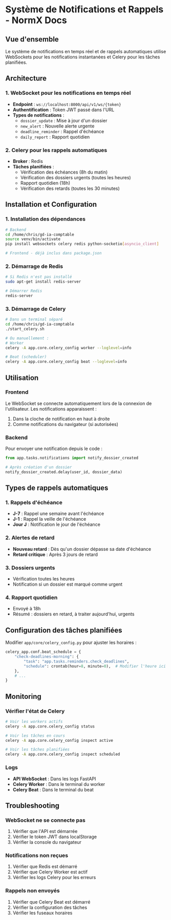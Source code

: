 # Système de Notifications et Rappels - NormX Docs

## Vue d'ensemble

Le système de notifications en temps réel et de rappels automatiques utilise WebSockets pour les notifications instantanées et Celery pour les tâches planifiées.

## Architecture

### 1. WebSocket pour les notifications en temps réel
- **Endpoint** : `ws://localhost:8000/api/v1/ws/{token}`
- **Authentification** : Token JWT passé dans l'URL
- **Types de notifications** :
  - `dossier_update` : Mise à jour d'un dossier
  - `new_alert` : Nouvelle alerte urgente
  - `deadline_reminder` : Rappel d'échéance
  - `daily_report` : Rapport quotidien

### 2. Celery pour les rappels automatiques
- **Broker** : Redis
- **Tâches planifiées** :
  - Vérification des échéances (8h du matin)
  - Vérification des dossiers urgents (toutes les heures)
  - Rapport quotidien (18h)
  - Vérification des retards (toutes les 30 minutes)

## Installation et Configuration

### 1. Installation des dépendances

```bash
# Backend
cd /home/chris/gd-ia-comptable
source venv/bin/activate
pip install websockets celery redis python-socketio[asyncio_client]

# Frontend - déjà inclus dans package.json
```

### 2. Démarrage de Redis

```bash
# Si Redis n'est pas installé
sudo apt-get install redis-server

# Démarrer Redis
redis-server
```

### 3. Démarrage de Celery

```bash
# Dans un terminal séparé
cd /home/chris/gd-ia-comptable
./start_celery.sh

# Ou manuellement :
# Worker
celery -A app.core.celery_config worker --loglevel=info

# Beat (scheduler)
celery -A app.core.celery_config beat --loglevel=info
```

## Utilisation

### Frontend

Le WebSocket se connecte automatiquement lors de la connexion de l'utilisateur. Les notifications apparaissent :
1. Dans la cloche de notification en haut à droite
2. Comme notifications du navigateur (si autorisées)

### Backend

Pour envoyer une notification depuis le code :

```python
from app.tasks.notifications import notify_dossier_created

# Après création d'un dossier
notify_dossier_created.delay(user_id, dossier_data)
```

## Types de rappels automatiques

### 1. Rappels d'échéance
- **J-7** : Rappel une semaine avant l'échéance
- **J-1** : Rappel la veille de l'échéance
- **Jour J** : Notification le jour de l'échéance

### 2. Alertes de retard
- **Nouveau retard** : Dès qu'un dossier dépasse sa date d'échéance
- **Retard critique** : Après 3 jours de retard

### 3. Dossiers urgents
- Vérification toutes les heures
- Notification si un dossier est marqué comme urgent

### 4. Rapport quotidien
- Envoyé à 18h
- Résumé : dossiers en retard, à traiter aujourd'hui, urgents

## Configuration des tâches planifiées

Modifier `app/core/celery_config.py` pour ajuster les horaires :

```python
celery_app.conf.beat_schedule = {
    "check-deadlines-morning": {
        "task": "app.tasks.reminders.check_deadlines",
        "schedule": crontab(hour=8, minute=0),  # Modifier l'heure ici
    },
    # ...
}
```

## Monitoring

### Vérifier l'état de Celery

```bash
# Voir les workers actifs
celery -A app.core.celery_config status

# Voir les tâches en cours
celery -A app.core.celery_config inspect active

# Voir les tâches planifiées
celery -A app.core.celery_config inspect scheduled
```

### Logs

- **API WebSocket** : Dans les logs FastAPI
- **Celery Worker** : Dans le terminal du worker
- **Celery Beat** : Dans le terminal du beat

## Troubleshooting

### WebSocket ne se connecte pas
1. Vérifier que l'API est démarrée
2. Vérifier le token JWT dans localStorage
3. Vérifier la console du navigateur

### Notifications non reçues
1. Vérifier que Redis est démarré
2. Vérifier que Celery Worker est actif
3. Vérifier les logs Celery pour les erreurs

### Rappels non envoyés
1. Vérifier que Celery Beat est démarré
2. Vérifier la configuration des tâches
3. Vérifier les fuseaux horaires